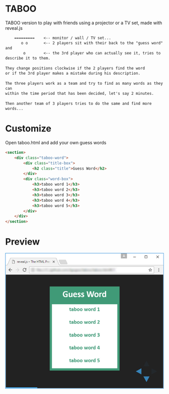 # TABOO
TABOO version to play with friends using a projector or a TV set, made with reveal.js

```
    =========    <-- monitor / wall / TV set...
       o o       <-- 2 players sit with their back to the "guess word" and
        o        <-- the 3rd player who can actually see it, tries to describe it to them.
       
They change positions clockwise if the 2 players find the word
or if the 3rd player makes a mistake during his description.
                     
The three players work as a team and try to find as many words as they can
within the time period that has been decided, let's say 2 minutes.
                     
Then another team of 3 players tries to do the same and find more words...

```
# Customize
Open taboo.html and add your own guess words
```html
<section>
    <div class="taboo-word">
        <div class="title-box">
            <h2 class="title">Guess Word</h2>								
        </div>
        <div class="word-box">
            <h3>taboo word 1</h3>
            <h3>taboo word 2</h3>
            <h3>taboo word 3</h3>
            <h3>taboo word 4</h3>
            <h3>taboo word 5</h3>
        </div>
    </div>
</section>
```

# Preview
![TABOO preview](imgs/prntScr.jpg)

